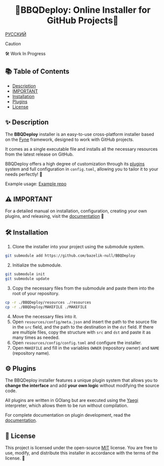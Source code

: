 <div align="center">
<h1>🚀BBQDeploy: Online Installer for GitHub Projects🚀</h1>
</div>

[РУССКИЙ](https://github.com/bazelik-null/BBQDeploy/blob/main/README_RU.md)

>[!CAUTION]
>
>🛠️ Work In Progress

## 📚 Table of Contents
- [Description](#description)
- [IMPORTANT](#important)
- [Installation](#installation)
- [Plugins](#plugins)
- [License](#license)

## ✨ Description
The **BBQDeploy** installer is an easy-to-use cross-platform installer based on the [Fyne](https://fyne.io/) framework, designed to work with GitHub projects.

It comes as a single executable file and installs all the necessary resources from the latest release on GitHub.

BBQDeploy offers a high degree of customization through its [plugins](#plugins) system and full configuration in `config.toml`, allowing you to tailor it to your needs perfectly! 🎨

Example usage: [Example repo](https://github.com/bazelik-null/example)

## ⚠️ IMPORTANT
For a detailed manual on installation, configuration, creating your own plugins, and releasing, visit the [documentation](https://github.com/bazelik-null/BBQDeploy/wiki) 📖

## 🛠️ Installation
1. Clone the installer into your project using the submodule system.
```bash
git submodule add https://github.com/bazelik-null/BBQDeploy
```
2. Initialize the submodule.
```bash
git submodule init
git submodule update
```
3. Copy the necessary files from the submodule and paste them into the root of your repository.
```bash
cp -r ./BBQDeploy/resources ./resources
cp -r ./BBQDeploy/MAKEFILE ./MAKEFILE
```
4. Move the necessary files into it.
5. Open `resources/config/meta.json` and insert the path to the source file in the `src` field, and the path to the destination in the `dst` field. If there are multiple files, copy the structure with `src` and `dst` and paste it as many times as needed.
6. Open `resources/config/config.toml` and configure the installer.
7. Open `MAKEFILE` and fill in the variables `OWNER` (repository owner) and `NAME` (repository name).

## ⚙️ Plugins
The BBQDeploy installer features a unique plugin system that allows you to **change the interface** and add **your own logic** without modifying the source code.

All plugins are written in GOlang but are executed using the [Yaegi](https://github.com/traefik/yaegi) interpreter, which allows them to be run without compilation.

For complete documentation on plugin development, read the [documentation](https://github.com/bazelik-null/BBQDeploy/wiki).

## 📝 License
This project is licensed under the open-source [MIT](https://mit-license.org/) license. You are free to use, modify, and distribute this installer in accordance with the terms of the license. 🌟